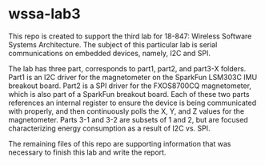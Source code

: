 # wssa-lab3

This repo is created to support the third lab for 18-847: Wireless Software Systems Architecture. The subject of this particular lab is serial communications on embedded devices, namely, I2C and SPI. 

The lab has three part, corresponds to part1, part2, and part3-X folders. Part1 is an I2C driver for the magnetometer on the SparkFun LSM303C IMU breakout board. Part2 is a SPI driver for the FXOS8700CQ magnetometer, which is also part of a SparkFun breakout board. Each of these two parts references an internal register to ensure the device is being communicated with properly, and then continuously polls the X, Y, and Z values for the magnetometer. Parts 3-1 and 3-2 are subsets of 1 and 2, but are focused characterizing energy consumption as a result of I2C vs. SPI. 

The remaining files of this repo are supporting information that was necessary to finish this lab and write the report.
